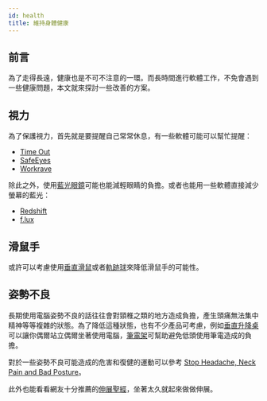 ```yaml
---
id: health
title: 維持身體健康
---
```


## 前言

為了走得長遠，健康也是不可不注意的一環。而長時間進行軟體工作，不免會遇到一些健康問題，本文就來探討一些改善的方案。


## 視力

為了保護視力，首先就是要提醒自己常常休息，有一些軟體可能可以幫忙提醒：


* [Time Out](http://www.dejal.com/timeout/)
* [SafeEyes](http://slgobinath.github.io/SafeEyes/)
* [Workrave](http://www.workrave.org/)

除此之外，使用[藍光眼鏡](https://www.google.com/search?q=藍光眼鏡)可能也能減輕眼睛的負擔。或者也能用一些軟體直接減少螢幕的藍光：

* [Redshift](http://jonls.dk/redshift/)
* [f.lux](https://justgetflux.com/)

## 滑鼠手

或許可以考慮使用[垂直滑鼠](https://www.google.com/search?q=垂直滑鼠)或者[軌跡球](https://www.google.com/search?q=軌跡球)來降低滑鼠手的可能性。

## 姿勢不良

長期使用電腦姿勢不良的話往往會對頸椎之類的地方造成負擔，產生頭痛無法集中精神等等複雜的狀態。為了降低這種狀態，也有不少產品可考慮，例如[垂直升降桌](https://www.google.com/search?q=垂直升降桌)可以讓你偶爾站立偶爾坐著使用電腦，[筆電架](https://www.google.com/search?q=筆電架)可幫助避免低頭使用筆電造成的負擔。

對於一些姿勢不良可能造成的危害和復健的運動可以參考 [Stop Headache, Neck Pain and Bad Posture](https://www.goodreads.com/book/show/24991479-stop-headache-neck-pain-and-bad-posture)。

此外也能看看網友十分推薦的[伸展聖經](https://www.ptt.cc/bbs/FITNESS/M.1140582491.A.BB9.html)，坐著太久就起來做做伸展。
